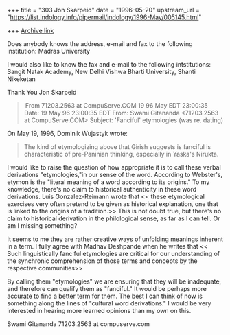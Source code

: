 +++
title = "303 Jon Skarpeid"
date = "1996-05-20"
upstream_url = "https://list.indology.info/pipermail/indology/1996-May/005145.html"

+++
[Archive link](https://list.indology.info/pipermail/indology/1996-May/005145.html)



Does anybody knows the address, e-mail and fax to the following institution:
   Madras University

I would also like to know the fax and e-mail to the following intstitutions:
   Sangit Natak Academy, New Delhi
   Vishwa Bharti University, Shanti Nikeketan


Thank You
Jon Skarpeid



> From 71203.2563 at CompuServe.COM 19 96 May EDT 23:00:35
Date: 19 May 96 23:00:35 EDT
From: Swami Gitananda <71203.2563 at CompuServe.COM>
Subject: 'Fanciful' etymologies (was re. dating)

On May 19, 1996, Dominik Wujastyk wrote:

>The kind of etymologizing above that Girish suggests is fanciful is
>characteristic of pre-Paninian thinking, especially in Yaska's Nirukta.

I would like to raise the question of how appropriate it is to call these verbal
derivations "etymologies,"in our sense of the word.  According to Webster's,
etymon is the "literal meaning of a word according to its origins." To my
knowledge, there's no claim to historical authenticity in these word
derivations. Luis Gonzalez-Reimann wrote that << these etymological exercises
very often pretend to be given as  historical explanation, one that is linked to
the origins of a tradition.>> This is not doubt true, but there's no claim to
historical derivation in the philological sense, as far as I can tell. Or am I
missing something?

It seems to me they are rather creative ways of unfolding meanings inherent in a
term. I fully agree with Madhav Deshpande when he writes that << Such
linguistically fanciful etymologies are critical for our understanding of the
synchronic comprehension of those terms and concepts by the respective
communities>>

By calling them "etymologies" we are ensuring that they will be inadequate, and
therefore can qualify them as "fanciful." It would be perhaps more accurate to
find a better term for them. The best I can think of now is something along the
lines of "cultural word derivations." I would be very interested in hearing more
learned opinions than my own on this.

Swami Gitananda
71203.2563 at compuserve.com





